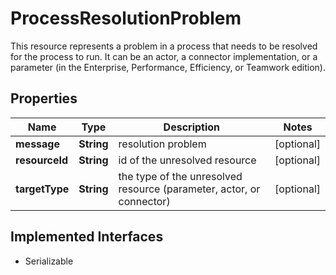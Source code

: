 

# ProcessResolutionProblem

This resource represents a problem in a process that needs to be resolved for the process to run. It can be an actor, a connector implementation, or a parameter (in the Enterprise, Performance, Efficiency, or Teamwork edition).
## Properties

Name | Type | Description | Notes
------------ | ------------- | ------------- | -------------
**message** | **String** | resolution problem |  [optional]
**resourceId** | **String** | id of the unresolved resource |  [optional]
**targetType** | **String** | the type of the unresolved resource (parameter, actor, or connector) |  [optional]


## Implemented Interfaces

* Serializable



